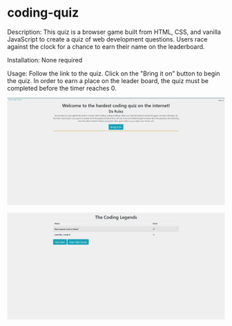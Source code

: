 # coding-quiz
Description: This quiz is a browser game built from HTML, CSS, and vanilla JavaScript to create a quiz of web development questions. Users race against the clock for a chance to earn their name on the leaderboard.

Installation: None required

Usage: Follow the link to the quiz. Click on the "Bring it on" button to begin the quiz. In order to earn a place on the leader board, the quiz must be completed before the timer reaches 0.

![alt text](assets/images/homeScreenShot.png)

![alt text](assets/images/highscoreScreenShot.png)